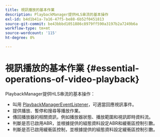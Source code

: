 ```yaml
---
title: 視訊播放的基本作業
description: PlaybackManager提供HLS串流的基本操作
exl-id: b4d1b41a-7a16-47f5-be88-6b52f0451813
source-git-commit: be43bbbd1051886c8979ff590a3197b2a7249b6a
workflow-type: tm+mt
source-wordcount: '115'
ht-degree: 0%

---
```


# 視訊播放的基本作業 {#essential-operations-of-video-playback}

PlaybackManager提供HLS串流的基本操作：

* 叫用 [PlaybackManagerEventListener](https://help.adobe.com/en_US/primetime/api/reference_implementation/android/javadoc/com/adobe/primetime/reference/manager/PlaybackManager.PlaybackManagerEventListener.html)，可適當回應視訊事件。
* 提供播放、暫停和搜尋等播放作業。
* 傳回播放器的相關資訊，例如播放器狀態、播放範圍和視訊即時資料流。
* 判斷是否已啟用ABR，並根據提供的組態資料設定ABR和緩衝區控制引數。
* 判斷是否已啟用緩衝區控制，並根據提供的組態資料設定緩衝區控制引數。
